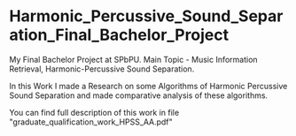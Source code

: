 # Harmonic_Percussive_Sound_Separation_Final_Bachelor_Project
My Final Bachelor Project at SPbPU. Main Topic - Music Information Retrieval, Harmonic-Percussive Sound Separation.

In this Work I made a Research on some Algorithms of Harmonic Percussive Sound Separation and made comparative analysis of these algorithms.

You can find full description of this work in file "graduate_qualification_work_HPSS_AA.pdf"
